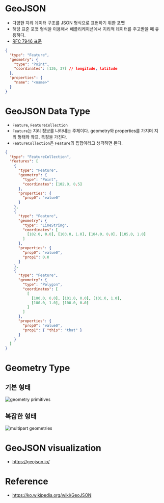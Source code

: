 # GeoJSON

- 다양한 지리 데이터 구조를 JSON 형식으로 표현하기 위한 포맷
- 해당 표준 포맷 형식을 이용해서 애플리케이션에서 지리적 데이터를 주고받을 때 유용하다.
- [RFC 7946 표준](https://www.rfc-editor.org/rfc/rfc7946)

```json
{
  "type": "Feature",
  "geometry": {
    "type": "Point",
    "coordinates": [126, 37] // longitude, latitude
  },
  "properties": {
    "name": "<name>"
  }
}
```

# GeoJSON Data Type

- `Feature`, `FeatureCollection`
- `Feature`는 지리 정보를 나타내는 주체이다. geometry와 properties를 가지며 지리 형태와 좌표, 특징을 가진다.
- `FeatureCollection`은 `Feature`의 집합이라고 생각하면 된다.

```json
{
  "type": "FeatureCollection",
  "features": [
    {
      "type": "Feature",
      "geometry": {
        "type": "Point",
        "coordinates": [102.0, 0.5]
      },
      "properties": {
        "prop0": "value0"
      }
    },
    {
      "type": "Feature",
      "geometry": {
        "type": "LineString",
        "coordinates": [
          [102.0, 0.0], [103.0, 1.0], [104.0, 0.0], [105.0, 1.0]
        ]
      },
      "properties": {
        "prop0": "value0",
        "prop1": 0.0
      }
    },
    {
      "type": "Feature",
      "geometry": {
        "type": "Polygon",
        "coordinates": [
          [
            [100.0, 0.0], [101.0, 0.0], [101.0, 1.0],
            [100.0, 1.0], [100.0, 0.0]
          ]
        ]
      },
      "properties": {
        "prop0": "value0",
        "prop1": { "this": "that" }
      }
    }
  ]
}
```

# Geometry Type

## 기본 형태

![geometry primitives](https://user-images.githubusercontent.com/50051656/198679232-bbd19304-1b92-4921-8de5-25e79ce961e9.png)

## 복잡한 형태

![multipart geometries](https://user-images.githubusercontent.com/50051656/198679224-f930ad6e-8423-4d69-a5f9-8600945906dc.png)

# GeoJSON visualization

- https://geojson.io/

# Reference

- https://ko.wikipedia.org/wiki/GeoJSON
